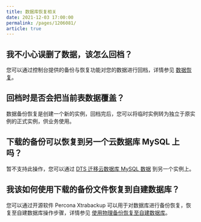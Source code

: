 ```yaml
---
title: 数据库恢复相关
date: 2021-12-03 17:00:00
permalink: /pages/1206081/
article: true
---
```



## 我不小心误删了数据，该怎么回档？

您可以通过控制台提供的备份与恢复功能对您的数据进行回档，详情参见 [数据恢复](./../04.操作指南/07.备份恢复/01.数据恢复.md)。

## 回档时是否会把当前表数据覆盖？

数据备份恢复是创建一个新的实例，回档完后，您可以将临时实例转为独立于原实例的正式实例，供业务使用。

## 下载的备份可以恢复到另一个云数据库 MySQL 上吗？

暂不支持此操作，您可以通过 [DTS 迁移云数据库 MySQL 数据](./../05.最佳实践/02.使用DTS迁移数据库.md) 到另一个实例上。

## 我该如何使用下载的备份文件恢复到自建数据库？

您可以通过开源软件 Percona Xtrabackup 可以用于对数据库进行备份恢复，恢复至自建数据库操作步骤，详情参见 [使用物理备份恢复至自建数据库](./../04.操作指南/07.备份恢复/03.使用物理备份恢复至自建数据库.md)。
